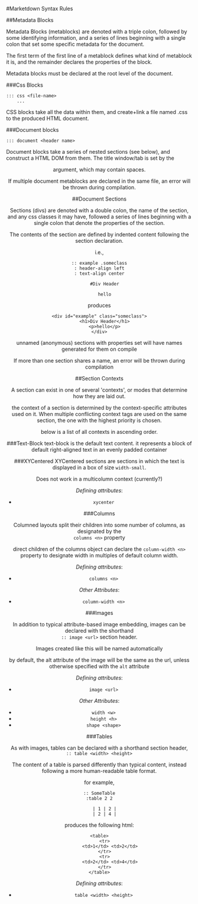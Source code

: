#Marketdown Syntax Rules

##Metadata Blocks

Metadata Blocks (metablocks) are denoted with a triple
colon, followed by some identifying information, and a
series of lines beginning with a single colon that set
some specific metadata for the document.

The first term of the first line of a metablock defines
what kind of metablock it is, and the remainder declares
the properties of the block.

Metadata blocks must be declared at the root level of the
document.

###Css Blocks
```
::: css <file-name>
	...
```

CSS blocks take all the data within them, and create+link
a file named <file-name>.css to the produced HTML document.

###Document blocks
```
::: document <header name>
```

Document blocks take a series of nested sections (see below),
and construct a HTML DOM from them. The title window/tab is set
by the <header name> argument, which may contain spaces.

If multiple document metablocks are declared in the same file,
an error will be thrown during compilation.


##Document Sections

Sections (divs) are denoted with a double colon, the name of 
the section, and any css classes it may have,
followed a series of lines
beginning with a single colon that denote the 
properties of the section.

The contents of the section are defined by indented
content following the section declaration.

i.e.,
```
:: example .someclass
: header-align left
: text-align center

	#Div Header

	hello
```
produces
```
<div id="example" class="someclass">
	<h1>Div Header</h1>
	<p>hello</p>
</div>
```

unnamed (anonymous) sections with properties set 
will have names generated for them on compile 

If more than one section shares a name, an error will 
be thrown during compilation


##Section Contexts

A section can exist in one of several 'contexts', or 
modes that determine how they are laid out.

the context of a section is determined by the 
context-specific attributes used on it.
When multiple conflicting context tags are used on the same
section, the one with the highest priority is chosen.

below is a list of all contexts in ascending order.


###Text-Block
text-block is the default text content. it represents
a block of default right-aligned text in an evenly 
padded container


###XYCentered
XYCentered sections are sections in which the text is
displayed in a box of size `width-small`.

Does not work in a multicolumn context (currently?)

*Defining attributes*:

 - `xycenter`


###Columns

Columned layouts split their children into some 
number of columns, as designated by the   
`columns <n>` property

direct children of the columns object can declare
the `column-width <n>` property to designate width
in multiples of default column width.

*Defining attributes*:
 - `columns <n>`

*Other Attributes*:
 - `column-width <n>`

###Images

In addition to typical attribute-based image embedding, 
images can be declared with the shorthand  
`:: image <url>` section header.

Images created like this will be named automatically 

by default, the alt attribute of the image will be the 
same as the url, unless otherwise specified with the 
`alt` attribute

*Defining attributes*:

 - `image <url>`

*Other Attributes*:

 - `width <w>`
 - `height <h>`
 - `shape <shape>`


###Tables

As with images, tables can be declared with a shorthand 
section header,  
`:: table <width> <height>`

The content of a table is parsed differently than
typical content, instead following a more human-readable
table format.

for example, 
```
:: SomeTable
:table 2 2

	| 1 | 2 |
	| 2 | 4 |
```
produces the following html:
```
<table>
	<tr>
		<td>1</td> <td>2</td>
	</tr>
	<tr>
		<td>2</td> <td>4</td>
	</tr>
</table>
```

*Defining attributes*:

 - `table <width> <height>`
